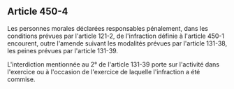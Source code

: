 Article 450-4
----
Les personnes morales déclarées responsables pénalement, dans les conditions
prévues par l'article 121-2, de l'infraction définie à l'article 450-1
encourent, outre l'amende suivant les modalités prévues par l'article 131-38,
les peines prévues par l'article 131-39.

L'interdiction mentionnée au 2° de l'article 131-39 porte sur l'activité dans
l'exercice ou à l'occasion de l'exercice de laquelle l'infraction a été commise.
